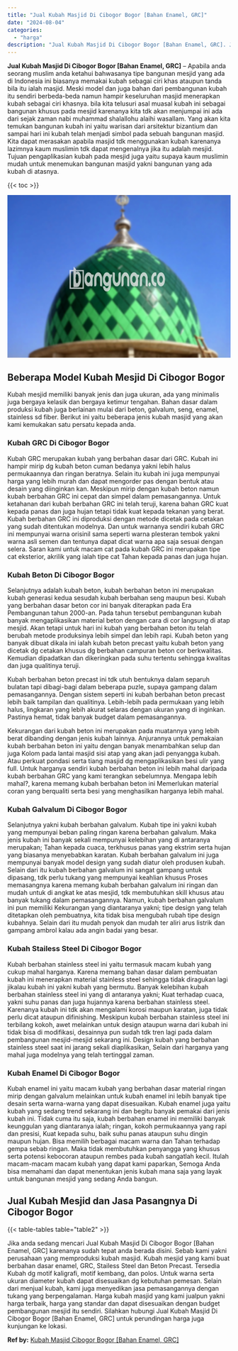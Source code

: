 ```yaml
---
title: "Jual Kubah Masjid Di Cibogor Bogor [Bahan Enamel, GRC]"
date: "2024-08-04"
categories: 
  - "harga"
description: "Jual Kubah Masjid Di Cibogor Bogor [Bahan Enamel, GRC]. Jika anda sedang mencari Jual Kubah Masjid Di Cibogor Bogor [Bahan Enamel, GRC] karenanya sudah tep..."
---
```


**Jual Kubah Masjid Di Cibogor Bogor \[Bahan Enamel, GRC\]** – Apabila anda seorang muslim anda ketahui bahwasanya tipe bangunan mesjid yang ada di Indonesia ini biasanya memakai kubah sebagai ciri khas ataupun tanda bila itu ialah masjid. Meski model dan juga bahan dari pembangunan kubah itu sendiri berbeda-beda namun hampir keseluruhan masjid menerapkan kubah sebagai ciri khasnya. bila kita telusuri asal muasal kubah ini sebagai bangunan khusus pada mesjid karenanya kita tdk akan menjumpai ini ada dari sejak zaman nabi muhammad shalallohu alaihi wasallam. Yang akan kita temukan bangunan kubah ini yaitu warisan dari arsitektur bizantium dan sampai hari ini kubah telah menjadi simbol pada sebuah bangunan masjid. Kita dapat merasakan apabila masjid tdk menggunakan kubah karenanya lazimnya kaum muslimin tdk dapat mengenalnya jika itu adalah mesjid. Tujuan pengaplikasian kubah pada mesjid juga yaitu supaya kaum muslimin mudah untuk menemukan bangunan masjid yakni bangunan yang ada kubah di atasnya.

{{< toc >}}

![Jual Kubah Masjid Di Cibogor Bogor [Bahan Enamel, GRC]](/images/jual-kubah-masjid-43.png)

## Beberapa Model Kubah Mesjid Di Cibogor Bogor

Kubah mesjid memiliki banyak jenis dan juga ukuran, ada yang minimalis juga bergaya kelasik dan bergaya ketimur tengahan. Bahan dasar dalam produksi kubah juga berlainan mulai dari beton, galvalum, seng, enamel, stainless sd fiber. Berikut ini yaitu beberapa jenis kubah masjid yang akan kami kemukakan satu persatu kepada anda.

### Kubah GRC Di Cibogor Bogor

Kubah GRC merupakan kubah yang berbahan dasar dari GRC. Kubah ini hampir mirip dg kubah beton cuman bedanya yakni lebih halus permukaannya dan ringan beratnya. Selain itu kubah ini juga mempunyai harga yang lebih murah dan dapat mengorder pas dengan bentuk atau desain yang diinginkan kan. Meskipun mirip dengan kubah beton namun kubah berbahan GRC ini cepat dan simpel dalam pemasangannya. Untuk ketahanan dari kubah berbahan GRC ini telah teruji, karena bahan GRC kuat kepada panas dan juga hujan tetapi tidak kuat kepada tekanan yang berat. Kubah berbahan GRC ini diproduksi dengan metode dicetak pada cetakan yang sudah ditentukan modelnya. Dan untuk warnanya sendiri kubah GRC ini mempunyai warna orisinil sama seperti warna plesteran tembok yakni warna asli semen dan tentunya dapat dicat warna apa saja sesuai dengan selera. Saran kami untuk macam cat pada kubah GRC ini merupakan tipe cat eksterior, akrilik yang ialah tipe cat Tahan kepada panas dan juga hujan.

### Kubah Beton Di Cibogor Bogor

Selanjutnya adalah kubah beton, kubah berbahan beton ini merupakan kubah generasi kedua sesudah kubah berbahan seng maupun besi. Kubah yang berbahan dasar beton cor ini banyak diterapkan pada Era Pembangunan tahun 2000-an. Pada tahun tersebut pembangunan kubah banyak mengaplikasikan material beton dengan cara di cor langsung di atap mesjid. Akan tetapi untuk hari ini kubah yang berbahan beton itu telah berubah metode produksinya lebih simpel dan lebih rapi. Kubah beton yang banyak dibuat dikala ini ialah kubah beton precast yaitu kubah beton yang dicetak dg cetakan khusus dg berbahan campuran beton cor berkwalitas. Kemudian dipadatkan dan dikeringkan pada suhu tertentu sehingga kwalitas dan juga qualitinya teruji.

Kubah berbahan beton precast ini tdk utuh bentuknya dalam separuh bulatan tapi dibagi-bagi dalam beberapa puzle, supaya gampang dalam pemasangannya. Dengan sistem seperti ini kubah berbahan beton precast lebih baik tampilan dan qualitinya. Lebih-lebih pada permukaan yang lebih halus, lingkaran yang lebih akurat selaras dengan ukuran yang di inginkan. Pastinya hemat, tidak banyak budget dalam pemasangannya.

Kekurangan dari kubah beton ini merupakan pada muatannya yang lebih berat dibanding dengan jenis kubah lainnya. Anjurannya untuk pemakaian kubah berbahan beton ini yaitu dengan banyak menambahkan selup dan juga Kolom pada lantai masjid sisi atap yang akan jadi penyangga kubah. Atau perkuat pondasi serta tiang masjid dg mengaplikasikan besi ulir yang full. Untuk harganya sendiri kubah berbahan beton ini lebih mahal daripada kubah berbahan GRC yang kami terangkan sebelumnya. Mengapa lebih mahal?, karena memang kubah berbahan beton ini Memerlukan material coran yang berqualiti serta besi yang menghasilkan harganya lebih mahal.

### Kubah Galvalum Di Cibogor Bogor

Selanjutnya yakni kubah berbahan galvalum. Kubah tipe ini yakni kubah yang mempunyai beban paling ringan karena berbahan galvalum. Maka jenis kubah ini banyak sekali mempunyai kelebihan yang di antaranya merupakan; Tahan kepada cuaca, terkhusus panas yang ekstrim serta hujan yang biasanya menyebabkan karatan. Kubah berbahan galvalum ini juga mempunyai banyak model design yang sudah diatur oleh produsen kubah. Selain dari itu kubah berbahan galvalum ini sangat gampang untuk dipasang, tdk perlu tukang yang mempunyai keahlian khusus Proses memasangnya karena memang kubah berbahan galvalum ini ringan dan mudah untuk di angkat ke atas mesjid, tdk membutuhkan skill khusus atau banyak tukang dalam pemasangannya. Namun, kubah berbahan galvalum ini pun memiliki Kekurangan yang diantaranya yakni; tipe design yang telah ditetapkan oleh pembuatnya, kita tidak bisa mengubah rubah tipe design kubahnya. Selain dari itu mudah penyok dan mudah ter aliri arus listrik dan gampang ambrol kalau ada angin badai yang besar.

### Kubah Stailess Steel Di Cibogor Bogor

Kubah berbahan stainless steel ini yaitu termasuk macam kubah yang cukup mahal harganya. Karena memang bahan dasar dalam pembuatan kubah ini menerapkan material stainless steel sehingga tidak diragukan lagi jikalau kubah ini yakni kubah yang bermutu. Banyak kelebihan kubah berbahan stainless steel ini yang di antaranya yakni; Kuat terhadap cuaca, yakni suhu panas dan juga hujannya karena berbahan stainless steel. Karenanya kubah ini tdk akan mengalami korosi maupun karatan, juga tidak perlu dicat ataupun difinishing. Meskipun kubah berbahan stainless steel ini terbilang kokoh, awet melainkan untuk design ataupun warna dari kubah ini tidak bisa di modifikasi, desainnya pun sudah tdk tren lagi pada dalam pembangunan mesjid-mesjid sekarang ini. Design kubah yang berbahan stainless steel saat ini jarang sekali diaplikasikan, Selain dari harganya yang mahal juga modelnya yang telah tertinggal zaman.

### Kubah Enamel Di Cibogor Bogor

Kubah enamel ini yaitu macam kubah yang berbahan dasar material ringan mirip dengan galvalum melainkan untuk kubah enamel ini lebih banyak tipe desain serta warna-warna yang dapat disesuaikan. Kubah enamel juga yaitu kubah yang sedang trend sekarang ini dan begitu banyak pemakai dari jenis kubah ini. Tidak cuma itu saja, kubah berbahan enamel ini memiliki banyak keunggulan yang diantaranya ialah; ringan, kokoh permukaannya yang rapi dan presisi, Kuat kepada suhu, baik suhu panas ataupun suhu dingin maupun hujan. Bisa memilih berbagai macam warna dan Tahan terhadap gempa sebab ringan. Maka tidak membutuhkan penyangga yang khusus serta potensi kebocoran ataupun rembes pada kubah sangatlah kecil. Itulah macam-macam macam kubah yang dapat kami paparkan, Semoga Anda bisa memahami dan dapat menentukan jenis kubah mana saja yang layak untuk bangunan mesjid yang sedang Anda bangun.

## Jual Kubah Mesjid dan Jasa Pasangnya Di Cibogor Bogor

{{< table-tables table="table2" >}}

Jika anda sedang mencari Jual Kubah Masjid Di Cibogor Bogor \[Bahan Enamel, GRC\] karenanya sudah tepat anda berada disini. Sebab kami yakni perusahaan yang memproduksi kubah masjid. Kubah mesjid yang kami buat berbahan dasar enamel, GRC, Stailess Steel dan Beton Precast. Tersedia Kubah dg motif kaligrafi, motif kembang, dan polos. Untuk warna serta ukuran diameter kubah dapat disesuaikan dg kebutuhan pemesan. Selain dari menjual kubah, kami juga menyedikan jasa pemasangannya dengan tukang yang berpengalaman. Harga kubah masjid yang kami jualpun yakni harga terbaik, harga yang standar dan dapat disesuaikan dengan budget pembangunan mesjid itu sendiri. Silahkan hubungi Jual Kubah Masjid Di Cibogor Bogor \[Bahan Enamel, GRC\] untuk perundingan harga juga kunjungan ke lokasi.

**Ref by:** [Kubah Masjid Cibogor Bogor [Bahan Enamel, GRC]](https://id.wikipedia.org/wiki/Kubah)
